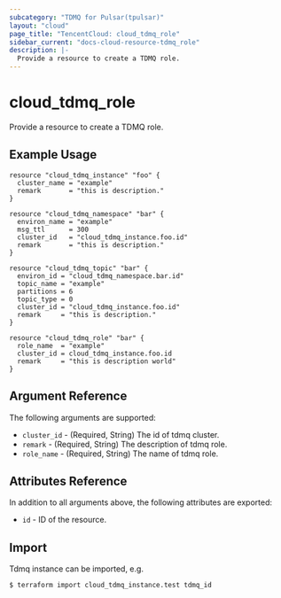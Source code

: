 ```yaml
---
subcategory: "TDMQ for Pulsar(tpulsar)"
layout: "cloud"
page_title: "TencentCloud: cloud_tdmq_role"
sidebar_current: "docs-cloud-resource-tdmq_role"
description: |-
  Provide a resource to create a TDMQ role.
---
```


# cloud_tdmq_role

Provide a resource to create a TDMQ role.

## Example Usage

```hcl
resource "cloud_tdmq_instance" "foo" {
  cluster_name = "example"
  remark       = "this is description."
}

resource "cloud_tdmq_namespace" "bar" {
  environ_name = "example"
  msg_ttl      = 300
  cluster_id   = "cloud_tdmq_instance.foo.id"
  remark       = "this is description."
}

resource "cloud_tdmq_topic" "bar" {
  environ_id = "cloud_tdmq_namespace.bar.id"
  topic_name = "example"
  partitions = 6
  topic_type = 0
  cluster_id = "cloud_tdmq_instance.foo.id"
  remark     = "this is description."
}

resource "cloud_tdmq_role" "bar" {
  role_name  = "example"
  cluster_id = cloud_tdmq_instance.foo.id
  remark     = "this is description world"
}
```

## Argument Reference

The following arguments are supported:

* `cluster_id` - (Required, String) The id of tdmq cluster.
* `remark` - (Required, String) The description of tdmq role.
* `role_name` - (Required, String) The name of tdmq role.

## Attributes Reference

In addition to all arguments above, the following attributes are exported:

* `id` - ID of the resource.



## Import

Tdmq instance can be imported, e.g.

```
$ terraform import cloud_tdmq_instance.test tdmq_id
```


